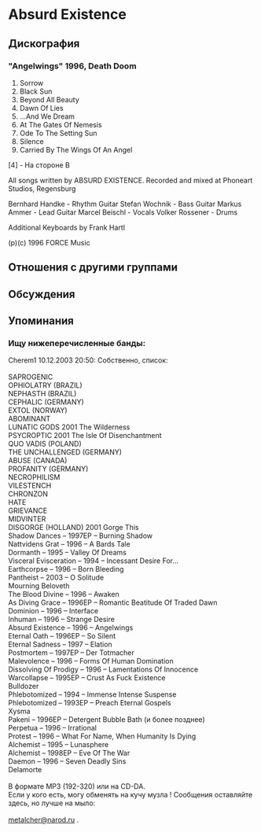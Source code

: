 # Absurd Existence



## Дискография

### "Angelwings" 1996, Death Doom

1. Sorrow
2. Black Sun
3. Beyond All Beauty
4. Dawn Of Lies
5. ...And We Dream
6. At The Gates Of Nemesis
7. Ode To The Setting Sun
8. Silence
9. Carried By The Wings Of An Angel

[4] - Ha cтopoнe B

All  songs  written  by ABSURD EXISTENCE.
Recorded and mixed at Phoneart Studios, Regensburg

Bernhard Handke - Rhythm Guitar
Stefan Wochnik - Bass Guitar
Markus Ammer - Lead Guitar
Marcel Beischl - Vocals
Volker Rossener - Drums

Additional Keyboards by Frank Hartl

(p)(c) 1996 FORCE Music


## Отношения с другими группами


## Обсуждения


## Упоминания

### Ищу нижеперечисленные банды:

Cherem1 10.12.2003 20:50:
Собственно, список:<BR><BR>SAPROGENIC<BR>OPHIOLATRY (BRAZIL)<BR>NEPHASTH (BRAZIL)<BR>CEPHALIC (GERMANY)<BR>EXTOL (NORWAY)<BR>ABOMINANT<BR>LUNATIC GODS 2001 The Wilderness<BR>PSYCROPTIC 2001 The Isle Of Disenchantment<BR>QUO VADIS (POLAND)<BR>THE UNCHALLENGED (GERMANY)<BR>ABUSE (CANADA)<BR>PROFANITY (GERMANY)<BR>NECROPHILISM<BR>VILESTENCH<BR>CHRONZON<BR>HATE<BR>GRIEVANCE<BR>MIDVINTER<BR>DISGORGE (HOLLAND) 2001 Gorge This<BR>Shadow Dances – 1997EP – Burning Shadow <BR>Nattvidens Grat – 1996 – A Bards Tale <BR>Dormanth – 1995 – Valley Of Dreams <BR>Visceral Evisceration – 1994 – Incessant Desire For... <BR>Earthcorpse – 1996 – Born Bleeding <BR>Pantheist – 2003 – O Solitude <BR>Mourning Beloveth <BR>The Blood Divine – 1996 – Awaken <BR>As Diving Grace – 1996EP – Romantic Beatitude Of Traded Dawn <BR>Dominion – 1996 – Interface <BR>Inhuman – 1996 – Strange Desire <BR>Absurd Existence – 1996 – Angelwings <BR>Eternal Oath – 1996EP – So Silent <BR>Eternal Sadness – 1997 – Elation <BR>Postmortem – 1997EP – Der Totmacher <BR>Malevolence – 1996 – Forms Of Human Domination <BR>Dissolving Of Prodigy – 1996 – Lamentations Of Innocence <BR>Warcollapse – 1995EP – Crust As Fuck Existence <BR>Bulldozer<BR>Phlebotomized – 1994 – Immense Intense Suspense <BR>Phlebotomized – 1993EP – Preach Eternal Gospels <BR>Xysma<BR>Pakeni – 1996EP – Detergent Bubble Bath (и более позднее) <BR>Perpetua – 1996 – Irrational <BR>Protest – 1996 – What For Name, When Humanity Is Dying <BR>Alchemist – 1995 – Lunasphere <BR>Alchemist – 1998EP – Eve Of The War <BR>Daemon – 1996 – Seven Deadly Sins <BR>Delamorte<BR><BR>В формате MP3 (192-320) или на CD-DA.<BR>Если у кого есть, могу обменять на кучу музла ! Сообщения оставляйте здесь, но лучше на мыло: <BR><BR>metalcher@narod.ru .

